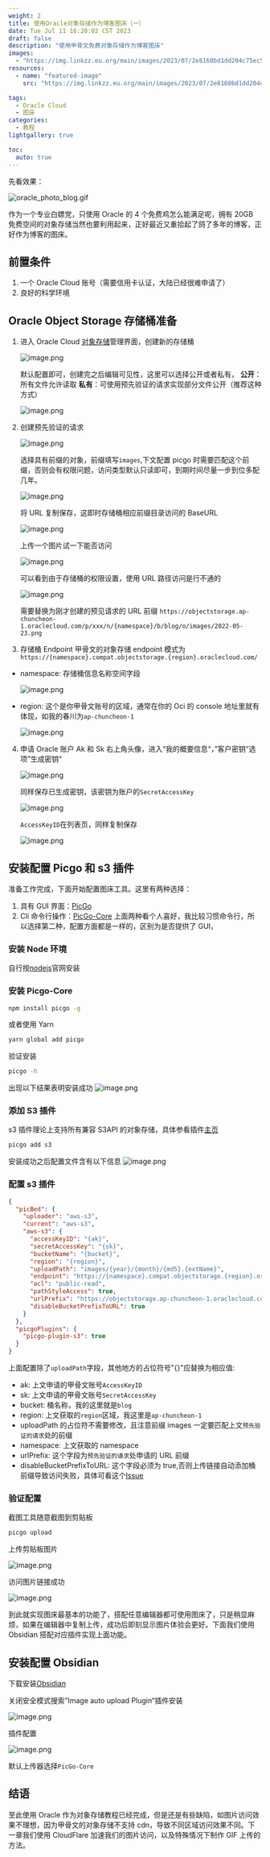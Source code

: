 ```yaml
---
weight: 2
title: 使用Oracle对象存储作为博客图床（一）
date: Tue Jul 11 16:20:02 CST 2023
draft: false
description: "使用甲骨文免费对象存储作为博客图床"
images:
  - "https://img.linkzz.eu.org/main/images/2023/07/2e8160bd1dd204c75ec540bbce0449b3.png"
resources:
  - name: "featured-image"
    src: "https://img.linkzz.eu.org/main/images/2023/07/2e8160bd1dd204c75ec540bbce0449b3.png"

tags:
  - Oracle Cloud
  - 图床
categories:
  - 教程
lightgallery: true

toc:
  auto: true
---
```


先看效果：

![oracle_photo_blog.gif](https://img.linkzz.eu.org/main/images/2023/06/6746b05d3db94d4f5e9dd174a0d73831.gif)

作为一个专业白嫖党，只使用 Oracle 的 4 个免费鸡怎么能满足呢，拥有 20GB
免费空间的对象存储当然也要利用起来，正好最近又重拾起了鸽了多年的博客，正好作为博客的图床。

<!-- more -->

## 前置条件

1. 一个 Oracle Cloud 账号（需要信用卡认证，大陆已经很难申请了）
2. 良好的科学环境

## Oracle Object Storage 存储桶准备

1. 进入 Oracle Cloud
   [对象存储](https://console.ap-chuncheon-1.oraclecloud.com/object-storage/buckets)管理界面，创建新的存储桶

   ![image.png](https://img.linkzz.eu.org/main/images/2023/07/2e8160bd1dd204c75ec540bbce0449b3.png)

   默认配置即可，创建完之后编辑可见性，这里可以选择公开或者私有，
   **公开**：所有文件允许读取
   **私有**：可使用预先验证的请求实现部分文件公开（推荐这种方式）

   ![image.png](https://img.linkzz.eu.org/main/images/2023/07/40096c4fdfbf90922518292d20237ac3.png)

2. 创建预先验证的请求

   ![image.png](https://img.linkzz.eu.org/main/images/2023/07/09d4c0a3290c70273f698dc5d29fd99d.png)

   选择具有前缀的对象，前缀填写`images`,下文配置 picgo
   时需要匹配这个前缀，否则会有权限问题，访问类型默认只读即可，到期时间尽量一步到位多配几年。

   ![image.png](https://img.linkzz.eu.org/main/images/2023/07/6f53d7d3c8cc4abc2c1ed8f3819f4b1b.png)

   将 URL 复制保存，这即时存储桶相应前缀目录访问的 BaseURL

   ![image.png](https://img.linkzz.eu.org/main/images/2023/07/d11281cd23ec1d9931e76826b5339693.png)

   上传一个图片试一下能否访问

   ![image.png](https://img.linkzz.eu.org/main/images/2023/07/f803947dcc9cc5d3678bed1740995af6.png)

   可以看到由于存储桶的权限设置，使用 URL 路径访问是行不通的

   ![image.png](https://img.linkzz.eu.org/main/images/2023/07/38a0255029419d9b1b66bc7e2b0ae25a.png)

   需要替换为刚才创建的预见请求的 URL 前缀
   `https://objectstorage.ap-chuncheon-1.oraclecloud.com/p/xxx/n/{namespace}/b/blog/o/images/2022-05-23.png`

3. 存储桶 Endpoint 甲骨文的对象存储 endpoint
   模式为`https://{namespace}.compat.objectstorage.{region}.oraclecloud.com/`

- namespace: 存储桶信息名称空间字段

  ![image.png](https://img.linkzz.eu.org/main/images/2023/07/87bc00ded688e7a6032829eb38465986.png)

- region: 这个是你甲骨文账号的区域，通常在你的 Oci 的 console
  地址里就有体现，如我的春川为`ap-chuncheon-1`

  ![image.png](https://img.linkzz.eu.org/main/images/2023/07/e1ed2c4899256a527738e62af48deea8.png)

4. 申请 Oracle 账户 Ak 和 Sk
   右上角头像，进入“我的概要信息“，”客户密钥“选项”生成密钥“

   ![image.png](https://img.linkzz.eu.org/main/images/2023/07/a78dd370e5b5ccd75fdbfabe1d48be02.png)

   同样保存已生成密钥，该密钥为账户的`SecretAccessKey`

   ![image.png](https://img.linkzz.eu.org/main/images/2023/07/b893e0be916eadc48c61f025d687a83e.png)

   `AccessKeyID`在列表页，同样复制保存

   ![image.png](https://img.linkzz.eu.org/main/images/2023/07/f73f802dbce811f62ee740a004194777.png)

## 安装配置 Picgo 和 s3 插件

准备工作完成，下面开始配置图床工具。这里有两种选择：

1. 具有 GUI 界面：[PicGo](https://github.com/Molunerfinn/PicGo)
2. Cli 命令行操作：[PicGo-Core](https://github.com/PicGo/PicGo-Core)
   上面两种看个人喜好，我比较习惯命令行，所以选择第二种，配置方面都是一样的，区别为是否提供了
   GUI，

### 安装 Node 环境

自行按[nodejs](https://nodejs.org/zh-cn)官网安装

### 安装 Picgo-Core

```bash
npm install picgo -g
```

或者使用 Yarn

```bash
yarn global add picgo
```

验证安装

```bash
picgo -h
```

出现以下结果表明安装成功
![image.png](https://img.linkzz.eu.org/main/images/2023/07/86ebb4100d6fccadc15da9dd4ac54b2f.png)

### 添加 S3 插件

s3 插件理论上支持所有兼容 S3API
的对象存储，具体参看插件[主页](https://github.com/wayjam/picgo-plugin-s3)

```bash
picgo add s3
```

安装成功之后配置文件含有以下信息
![image.png](https://img.linkzz.eu.org/main/images/2023/07/02cc67a290ac0bcfcdf73e54d98fb949.png)

### 配置 s3 插件

```json
{
  "picBed": {
    "uploader": "aws-s3",
    "current": "aws-s3",
    "aws-s3": {
      "accessKeyID": "{ak}",
      "secretAccessKey": "{sk}",
      "bucketName": "{bucket}",
      "region": "{region}",
      "uploadPath": "images/{year}/{month}/{md5}.{extName}",
      "endpoint": "https://{namespace}.compat.objectstorage.{region}.oraclecloud.com/",
      "acl": "public-read",
      "pathStyleAccess": true,
      "urlPrefix": "https://objectstorage.ap-chuncheon-1.oraclecloud.com/p/{publicKey}/n/{namespace}/b/blog/o",
      "disableBucketPrefixToURL": true
    }
  },
  "picgoPlugins": {
    "picgo-plugin-s3": true
  }
}
```

上面配置除了`uploadPath`字段，其他地方的占位符号"{}"应替换为相应值:

- ak: 上文申请的甲骨文账号`AccessKeyID`
- sk: 上文申请的甲骨文账号`SecretAccessKey`
- bucket: 桶名称，我的这里就是`blog`
- region: 上文获取的`region`区域，我这里是`ap-chuncheon-1`
- uploadPath 的占位符不需要修改，且注意前缀 images
  一定要匹配上文`预先验证的请求`处的前缀
- namespace: 上文获取的 namespace
- urlPrefix: 这个字段为`预先验证的请求`处申请的 URL 前缀
- disableBucketPrefixToURL: 这个字段必须为
  true,否则上传链接自动添加桶前缀导致访问失败，具体可看这个[Issue](https://github.com/wayjam/picgo-plugin-s3/issues/30)

### 验证配置

截图工具随意截图到剪贴板

```bash
picgo upload
```

上传剪贴板图片

![image.png](https://img.linkzz.eu.org/main/images/2023/07/38b3dcbecf01b7745306f1ed0baa658b.png)

访问图片链接成功

![image.png](https://img.linkzz.eu.org/main/images/2023/07/401f1d04985e61ad664dbc0a48580bab.png)

到此就实现图床最基本的功能了，搭配任意编辑器都可使用图床了，只是稍显麻烦，如果在编辑器中复制上传，成功后即刻显示图片体验会更好。下面我们使用
Obsidian 搭配对应插件实现上面功能。

## 安装配置 Obsidian

下载安装[Obsidian](https://obsidian.md/)

关闭安全模式搜索”Image auto upload Plugin“插件安装

![image.png](https://img.linkzz.eu.org/main/images/2023/07/c594d34182e984173701c5b791a80771.png)

插件配置

![image.png](https://img.linkzz.eu.org/main/images/2023/07/b773c31195e62390496bb44ba90f1386.png)

默认上传器选择`PicGo-Core`

## 结语

至此使用 Oracle
作为对象存储教程已经完成，但是还是有些缺陷，如图片访问效果不理想，因为甲骨文的对象存储不支持
cdn，导致不同区域访问效果不同。下一章我们使用 CloudFlare
加速我们的图片访问，以及特殊情况下制作 GIF 上传的方法。
